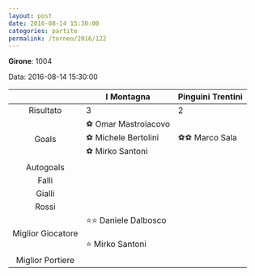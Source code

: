 ```yaml
---
layout: post
date: 2016-08-14 15:30:00
categories: partite
permalink: /torneo/2016/122
---
```

**Girone**: 1004

Data: 2016-08-14 15:30:00

| | I Montagna | Pinguini Trentini |
|:-----:|-----|-----|
Risultato|3|2
Goals|⚽ Omar Mastroiacovo<br/>⚽ Michele Bertolini<br/>⚽ Mirko Santoni|⚽⚽ Marco Sala<br/>
Autogoals||
Falli||
Gialli||
Rossi||
Miglior Giocatore|⭐⭐ Daniele Dalbosco<br/><br/>⭐ Mirko Santoni<br/>|
Miglior Portiere||